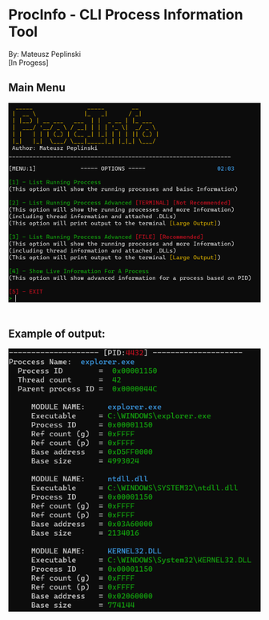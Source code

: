 # ProcInfo - CLI Process Information Tool
By: Mateusz Peplinski <br />
      [In Progess]

## Main Menu <br />
![main](screenshots/menu.png) <br />
<br />
## Example of output: <br />
![main](screenshots/display.png) <br />
